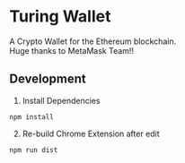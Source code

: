 # Turing Wallet 
A Crypto Wallet for the Ethereum blockchain.
<br>
Huge thanks to MetaMask Team!! 

## Development 

1. Install Dependencies 
```
npm install
```

2. Re-build Chrome Extension after edit
```
npm run dist 
```
